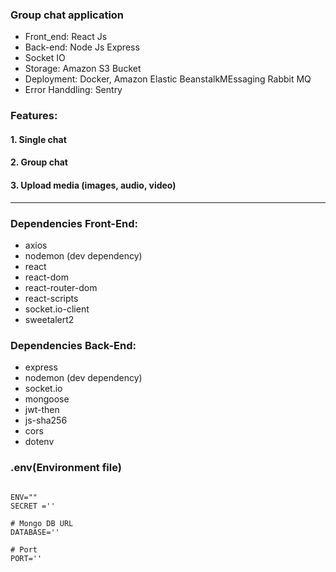 ### Group chat application
* Front_end: React Js
* Back-end: Node Js Express
* Socket IO
* Storage: Amazon S3 Bucket
* Deployment: Docker, Amazon Elastic  BeanstalkMEssaging Rabbit MQ
* Error Handdling: Sentry 

### Features:
 #### 1. Single chat
 #### 2. Group chat
 #### 3. Upload media (images, audio, video)
---

### **Dependencies Front-End:**
   * axios
   * nodemon (dev dependency)
   * react
   * react-dom
   * react-router-dom
   * react-scripts
   * socket.io-client
   * sweetalert2
   
### **Dependencies Back-End:**
   * express
   * nodemon (dev dependency)
   * socket.io
   * mongoose
   * jwt-then
   * js-sha256
   * cors
   * dotenv

### .env(Environment file)
```

ENV=""
SECRET =''

# Mongo DB URL
DATABASE=''

# Port
PORT=''
```

